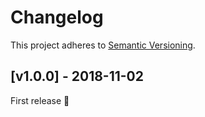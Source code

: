 # Changelog

This project adheres to [Semantic Versioning](http://semver.org/).

## [v1.0.0] - 2018-11-02

First release :rocket:
